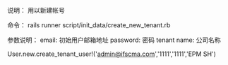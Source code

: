 说明：
 用以新建帐号
 
命令：
rails runner script/init_data/create_new_tenant.rb <email> <password> <tenant name>

参数说明：
email: 初始用户邮箱地址
password: 密码
tenant name: 公司名称

 User.new.create_tenant_user!('admin@ifscma.com','1111','1111','EPM SH')
